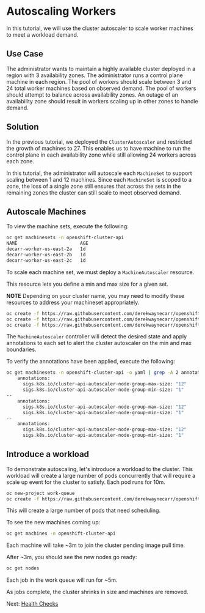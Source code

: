 # Autoscaling Workers

In this tutorial, we will use the cluster autoscaler to scale worker machines
to meet a workload demand.

## Use Case

The administrator wants to maintain a highly available cluster deployed in a
region with 3 availability zones.  The administrator runs a control plane
machine in each region.  The pool of workers should scale between 3 and 24 total
worker machines based on observed demand.  The pool of workers should attempt to
balance across availability zones. An outage of an availability zone should
result in workers scaling up in other zones to handle demand.

## Solution

In the previous tutorial, we deployed the `ClusterAutoscaler` and restricted the
growth of machines to 27.  This enables us to have machine to run the control plane
in each availability zone while still allowing 24 workers across each zone.

In this tutorial, the administrator will autoscale each `MachineSet` to support
scaling between 1 and 12 machines.  Since each `MachineSet` is scoped to a zone,
the loss of a single zone still ensures that across the sets in the remaining zones
the cluster can still scale to meet observed demand.

## Autoscale Machines

To view the machine sets, execute the following:

```sh
oc get machinesets -n openshift-cluster-api
NAME                       AGE
decarr-worker-us-east-2a   1d
decarr-worker-us-east-2b   1d
decarr-worker-us-east-2c   1d
```

To scale each machine set, we must deploy a `MachineAutoscaler` resource.

This resource lets you define a min and max size for a given set.

**NOTE** Depending on your cluster name, you may need to modify these resources to address your machineset appropriately.

```sh
oc create -f https://raw.githubusercontent.com/derekwaynecarr/openshift-the-easy-way/master/assets/machine-autoscale-us-east-2a.yaml
oc create -f https://raw.githubusercontent.com/derekwaynecarr/openshift-the-easy-way/master/assets/machine-autoscale-us-east-2b.yaml
oc create -f https://raw.githubusercontent.com/derekwaynecarr/openshift-the-easy-way/master/assets/machine-autoscale-us-east-2c.yaml
```

The `MachineAutoscaler` controller will detect the desired state and apply annotations
to each set to alert the cluster autoscaler on the min and max boundaries.

To verify the annotations have been applied, execute the following:

```sh
oc get machinesets -n openshift-cluster-api -o yaml | grep -A 2 annotations
    annotations:
      sigs.k8s.io/cluster-api-autoscaler-node-group-max-size: "12"
      sigs.k8s.io/cluster-api-autoscaler-node-group-min-size: "1"
--
    annotations:
      sigs.k8s.io/cluster-api-autoscaler-node-group-max-size: "12"
      sigs.k8s.io/cluster-api-autoscaler-node-group-min-size: "1"
--
    annotations:
      sigs.k8s.io/cluster-api-autoscaler-node-group-max-size: "12"
      sigs.k8s.io/cluster-api-autoscaler-node-group-min-size: "1"
```

## Introduce a workload

To demonstrate autoscaling, let's introduce a workload to the cluster.  This workload will create a large number of pods
concurrently that will require a scale up event for the cluster to satisfy.  Each pod runs for 10m.

```sh
oc new-project work-queue
oc create -f https://raw.githubusercontent.com/derekwaynecarr/openshift-the-easy-way/master/assets/job-work-queue.yaml
```

This will create a large number of pods that need scheduling.

To see the new machines coming up:

```sh
oc get machines -n openshift-cluster-api
```

Each machine will take ~3m to join the cluster pending image pull time.

After ~3m, you should see the new nodes go ready:

```sh
oc get nodes
```

Each job in the work queue will run for ~5m.

As jobs complete, the cluster shrinks in size and machines are removed.

Next: [Health Checks](08-health-checks.md)